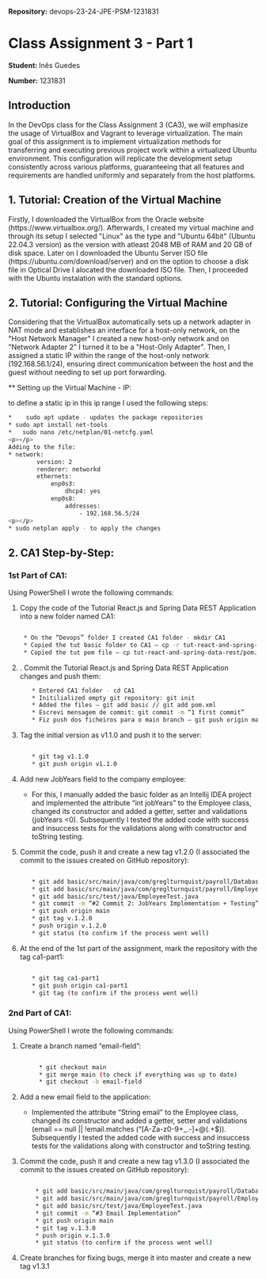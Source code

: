 

<strong>Repository:</strong> devops-23-24-JPE-PSM-1231831
 <p></p>

# Class Assignment 3 - Part 1

<p></p>

<strong>Student: </strong>
Inês Guedes
 <p></p>

<strong>Number:</strong>
1231831
<p></p>

<p>
</p>
<p></p>

## Introduction
In the DevOps class for the Class Assignment 3 (CA3), we will emphasize the usage of VirtualBox and Vagrant to leverage virtualization.
The main goal of this assignment is to implement virtualization methods for transferring and executing previous project work within a virtualized Ubuntu environment. This configuration will replicate the development setup consistently across various platforms, guaranteeing that all features and requirements are handled uniformly and separately from the host platforms.

<p></p>

## 1. Tutorial: Creation of the Virtual Machine

<p></p>
Firstly, I downloaded the VirtualBox from the Oracle website (https://www.virtualbox.org/). Afterwards, I created my virtual machine and through its setup I selected "Linux" as the type and "Ubuntu 64bit" (Ubuntu 22.04.3 version) as the version with atleast 2048 MB of RAM and 20 GB of disk space. Later on I downloaded the Ubuntu Server ISO file (https://ubuntu.com/download/server) and on the option to choose a disk file in Optical Drive I alocated the downloaded ISO file. Then, I proceeded with the Ubuntu instalation with the standard options.

<p></p>
<p></p>

## 2. Tutorial: Configuring the Virtual Machine
<p></p>
Considering that the VirtualBox automatically sets up a network adapter in NAT mode and establishes an interface for a host-only network, on the "Host Network Manager" I created a new host-only network and on "Network Adapter 2" I turned it to be a "Host-Only Adapter". Then, I assigned a static IP within the range of the host-only network (192.168.56.1/24), ensuring direct communication between the host and the guest without needing to set up port forwarding.

<p></p>
<p></p>
** Setting up the Virtual Machine - IP:

<p></p>
to define a static ip in this ip range I used the following steps: <p></p>

```bash
*	 sudo apt update - updates the package repositories
* sudo apt install net-tools
*	sudo nano /etc/netplan/01-netcfg.yaml
<p></p>
Adding to the file:
* network:
        version: 2
        renderer: networkd
        ethernets:
            enp0s3:
                dhcp4: yes
            enp0s8:
                addresses:
                    - 192.168.56.5/24
<p></p>
* sudo netplan apply - to apply the changes
```
<p></p>

<p></p>

## 2. CA1 Step-by-Step:

### 1st Part of CA1:
<p></p>
Using PowerShell I wrote the following commands:<p></p>

<ol>
  <li> Copy the code of the Tutorial React.js and Spring Data REST Application into a new folder named CA1:
<ul>
 <p></p>
  </ul>

 ```bash

  *	On the “Devops” folder I created CA1 folder - mkdir CA1
  * Copied the tut basic folder to CA1 – cp -r tut-react-and-spring-data-rest/basic CA1
  *	Copied the tut pom file – cp tut-react-and-spring-data-rest/pom.xml CA1

 ```

   <p></p>
</li>
<li>.	Commit the Tutorial React.js and Spring Data REST Application changes and push them:
 <ul>

  ```bash
  * Entered CA1 folder - cd CA1
  * Initilialized empty git repository: git init
  * Added the files – git add basic // git add pom.xml
  * Escrevi mensagem de commit: git commit -m “1 first commit”
  * Fiz push dos ficheiros para o main branch – git push origin main 

 ```

</ul>
</li>
 <p></p>
<li>	Tag the initial version as v1.1.0 and push it to the server:
<ul>

   ```bash
 
  * git tag v1.1.0	 
  * git push origin v1.1.0

  ```

</ul>
</li>
 <p></p>
<li> Add new JobYears field to the company employee: <p></p>

* For this, I manually added the basic folder as an Intellij IDEA project and implemented the attribute “int jobYears” to the Employee class, changed its constructor and added a getter, setter and validations (jobYears <0). Subsequently I tested the added code with success and insuccess tests for the validations along with constructor and toString testing.
 </li>
<p></p>	
<li>Commit the code, push it and create a new tag v1.2.0 (I associated the commit to the issues created on GitHub repository):
 <ul>

  ```bash

  * git add basic/src/main/java/com/greglturnquist/payroll/DatabaseLoader.java
  * git add basic/src/main/java/com/greglturnquist/payroll/Employee.java
  * git add basic/src/test/java/EmployeeTest.java
  * git commit -m “#2 Commit 2: JobYears Implementation + Testing”
  * git push origin main
  * git tag v.1.2.0
  * push origin v.1.2.0
  * git status (to confirm if the process went well)

  ```

 </ul>
</li>
<p></p>
<li>	At the end of the 1st part of the assignment, mark the repository with the tag ca1-part1:
 <ul>

  ```bash

* git tag ca1-part1
* git push origin ca1-part1
* git tag (to confirm if the process went well)

```

</ul>
 </li>
 </ol>
  <p></p>
  <p></p>

### 2nd Part of CA1:
<p></p>
Using PowerShell I wrote the following commands:<p></p>
<ol>

 <li>Create a branch named “email-field”:
 <ul>

  ```bash

    * git checkout main
    * git merge main (to check if everything was up to date)
    * git checkout -b email-field

 ```

  </ul>
</li>
 <p></p>
<li>	Add a new email field to the application:<p></p>

* Implemented the attribute “String email” to the Employee class, changed its constructor and added a getter, setter and validations (email == null || !email.matches (“[A-Za-z0-9+_.-]+@(.+$)). Subsequently I tested the added code with success and insuccess tests for the validations along with constructor and toString testing.

</li>
 <p></p>
<li>	Commit the code, push it and create a new tag v1.3.0 (I associated the commit to the issues created on GitHub repository):
 <ul>

  ```bash

   * git add basic/src/main/java/com/greglturnquist/payroll/DatabaseLoader.java
   * git add basic/src/main/java/com/greglturnquist/payroll/Employee.java
   * git add basic/src/test/java/EmployeeTest.java
   * git commit -m “#3 Email Implementation”
   * git push origin main
   * git tag v.1.3.0
   * push origin v.1.3.0
   * git status (to confirm if the process went well)

  ```

</ul>
</li>
 <p></p>
<li>	Create branches for fixing bugs, merge it into master and create a new tag v1.3.1
 <ul>
